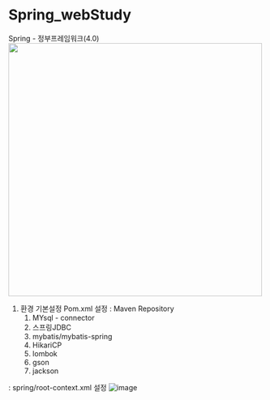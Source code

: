 # Spring_webStudy


Spring - 정부프레임워크(4.0)
<img src="https://github.com/JangGunWook/Spring_webStudy/assets/119468128/32492e68-9878-45c8-b844-816af55ec455" width="500" height="500">
1. 환경 기본설정
  Pom.xml 설정
  : Maven Repository
    1. MYsql - connector
    2. 스프링JDBC
    3. mybatis/mybatis-spring
    4. HikariCP
    5. lombok
    6. gson
    7. jackson 

  : spring/root-context.xml 설정
  ![image](https://github.com/JangGunWook/Spring_webStudy/assets/119468128/c521bf44-3155-4dd5-a433-90a2e1b228cc)
